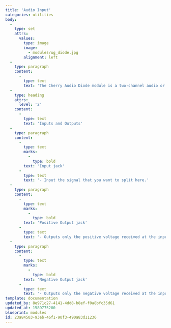 ```yaml
---
title: 'Audio Input'
categories: utilities
body:
  -
    type: set
    attrs:
      values:
        type: image
        image:
          - modules/ug_diode.jpg
        alignment: left
  -
    type: paragraph
    content:
      -
        type: text
        text: 'The Cherry Audio Diode module is a two-channel audio or CV polarity splitter. It takes any input signal and outputs its positive and negative voltages individually.'
  -
    type: heading
    attrs:
      level: '2'
    content:
      -
        type: text
        text: 'Inputs and Outputs'
  -
    type: paragraph
    content:
      -
        type: text
        marks:
          -
            type: bold
        text: 'Input jack'
      -
        type: text
        text: '- Input the signal that you want to split here.'
  -
    type: paragraph
    content:
      -
        type: text
        marks:
          -
            type: bold
        text: 'Positive Output jack'
      -
        type: text
        text: '- Outputs only the positive voltage received at the input jack. Any negative voltage is "clipped" off and outputs 0V.'
  -
    type: paragraph
    content:
      -
        type: text
        marks:
          -
            type: bold
        text: 'Negative Output jack'
      -
        type: text
        text: '- Outputs only the negative voltage received at the input jack. Any positive voltage is "clipped" off and outputs 0V.'
template: documentation
updated_by: 8e971c27-4141-4dd8-b8ef-f0a8bfc35d61
updated_at: 1589775200
blueprint: modules
id: 23a84503-93eb-46f1-90f3-490a83d11236
---
```


